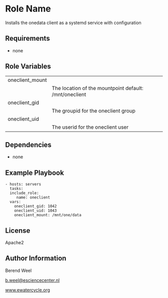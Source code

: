 Role Name
=========

Installs the onedata client as a systemd service with configuration

Requirements
------------
- none

Role Variables
--------------

| | |
|---------------|-----------------|
| oneclient_mount | |
| | The location of the mountpoint default: /mnt/oneclient |
| oneclient_gid | |
| | The groupid for the oneclient group |
| oneclient_uid |
| | The userid for the oneclient user |

Dependencies
------------
- none

Example Playbook
----------------
    - hosts: servers
      tasks:
      include_role:
         name: oneclient
      vars:
        oneclient_gid: 1042
        oneclient_uid: 1043
        oneclient_mount: /mnt/one/data

License
-------

Apache2

Author Information
------------------

Berend Weel

b.weel@esciencecenter.nl

www.ewatercycle.org
